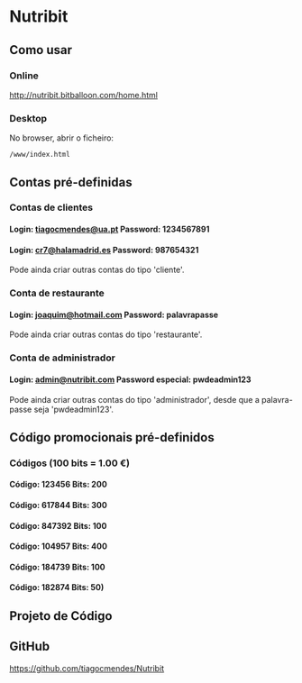 # Nutribit


## Como usar

### Online

http://nutribit.bitballoon.com/home.html

### Desktop

No browser, abrir o ficheiro:

    /www/index.html
    
## Contas pré-definidas

### Contas de clientes
#### Login: tiagocmendes@ua.pt Password: 1234567891
#### Login: cr7@halamadrid.es  Password: 987654321
Pode ainda criar outras contas do tipo 'cliente'.

### Conta de restaurante
#### Login: joaquim@hotmail.com Password: palavrapasse
Pode ainda criar outras contas do tipo 'restaurante'.

### Conta de administrador
#### Login: admin@nutribit.com Password especial: pwdeadmin123
Pode ainda criar outras contas do tipo 'administrador', desde que a palavra-passe seja 'pwdeadmin123'.

## Código promocionais pré-definidos
### Códigos (100 bits = 1.00 €)
#### Código: 123456 Bits: 200
#### Código: 617844 Bits: 300
#### Código: 847392 Bits: 100
#### Código: 104957 Bits: 400
#### Código: 184739 Bits: 100
#### Código: 182874 Bits: 50)


## Projeto de Código

## GitHub
https://github.com/tiagocmendes/Nutribit


